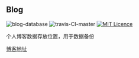 ## Blog
![blog-database](https://img.shields.io/badge/blog-databasee-orange.svg)
![travis-CI-master](https://travis-ci.com/jianjustin/blog.svg?branch=master)
[![MIT Licence](https://badges.frapsoft.com/os/mit/mit.svg?v=103)](https://opensource.org/licenses/mit-license.php)


个人博客数据存放位置，用于数据备份

[博客地址](https://jianjustin.github.io)